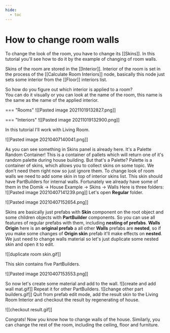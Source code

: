 ```yaml
---
hide:
  - toc
---
```

# **How to change room walls**

To change the look of the room, you have to change its [[Skins]].
In this tutorial you'll see how to do it by the example of changing of room walls.  

Skins of the room are stored in the [[Interior]]. Interior of the room is set in the process of the [[Calculate Room Interiors]] node, basically this node just sets some interior from the [[Floor]] interiors list.   

So how do you figure out which interior is applied to a room?  
You can do it visually or you can look at the name of the room, this name is the same as the name of the applied interior.  

=== "Rooms"
	![[Pasted image 20211019132827.png]]

=== "Interiors"
	![[Pasted image 20211019132900.png]]

In this tutorial I'll work with Living Room.


![[Pasted image 20210407140041.png]]

As you can see something in Skins panel is already here.
It's a Palette Random Container!
This is a container of pallets which will return one of it's random palette during house building. 
But that's a Palette? 
Palette is a container of skins, which allows you to collect skins on some topic. 
We don't need them right now so just ignore them. 
To change look of room walls we need to add some skin in top of interior skins list. This skin should have PartBuilders for internal walls. Fortunately we already have some of them in the Domik -> House Example -> Skins -> Walls
Here is three folders:
![[Pasted image 20210407141239.png]]
Let's open **Regular** folder. 

![[Pasted image 20210407152654.png]]

Skins are basically just prefabs with **Skin** component on the root object and some children objects with **PartBuilder** components.
So you can use all features of regular prefabs with them, including **nesting of prefabs**.
**Walls Origin** here is an **original prefab** a all other **Walls** prefabs are **nested**, so if you make some changes of **Origin skin** prefab it'll make effects on **nested**. 
We just need to change walls material so let's just duplicate some nested skin and open it to edit.


![[duplicate room skin.gif]]

This skin contains five PartBuilders.

![[Pasted image 20210407153553.png]]

So now let's create some material and add to the wall.
![[create and add wall mat.gif]]
Repeat it for other PartBuilders.
![[change other part builders.gif]]
Quit from prefab edit mode, add the result skin to the Living Room Interior and checkout the result by regenerating of house.

![[checkout result.gif]]

Congrats! Now you know how to change walls of the house. 
Similarly, you can change the rest of the room, including the ceiling, floor and furniture.